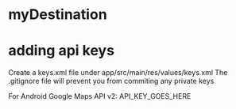 # myDestination

# adding api keys
Create a keys.xml file under app/src/main/res/values/keys.xml
The .gitignore file will prevent you from commiting any private keys

For Android Google Maps API v2:
<string name="maps_api_key">API_KEY_GOES_HERE</string>
